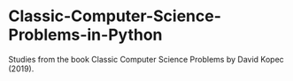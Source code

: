 # Classic-Computer-Science-Problems-in-Python
Studies from the book Classic Computer Science Problems by David Kopec (2019).
